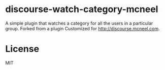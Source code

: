 discourse-watch-category-mcneel
======================

A simple plugin that watches a category for all the users in a particular group. Forked from a plugin Customized for http://discourse.mcneel.com.

License
=======

MIT
